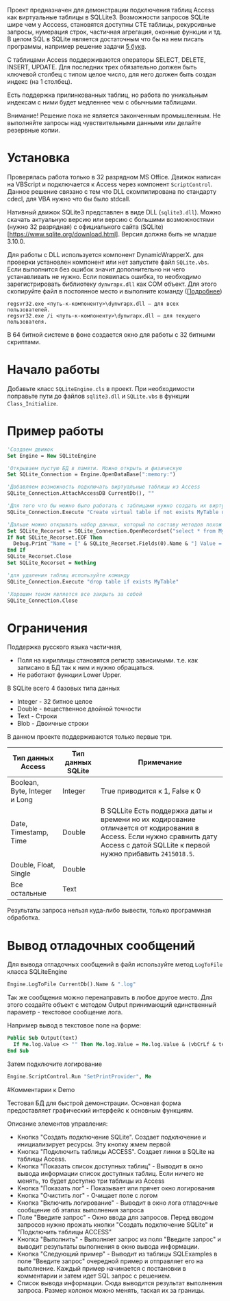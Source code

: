 Проект предназначен для демонстрации подключения таблиц Access как виртуальные таблицы в SQLLite3. 
Возможности запросов SQLite шире чем у Acccess, становятся доступны CTE таблицы, рекурсивные запросы, нумерация строк, частичная агрегация, оконные функции и тд. В целом SQL в SQLite является достаточным что бы на нем писать программы, например решение задачи [5 букв](https://github.com/VASilaev/5symbol).   

С таблицами Аccess поддерживаются операторы SELECT, DELETE, INSERT, UPDATE. Для последних трех обязательно должен быть ключевой столбец с типом целое число, для него должен быть создан индекс (на 1 столбец).

Есть поддержка прилинкованных таблиц, но работа по уникальным индексам с ними будет медленнее чем с обычными таблицами.

Внимание! Решение пока не является законченным промышленным. Не выполняйте запросы над чувствительными данными или делайте резервные копии. 

# Установка 

Проверялась работа только в 32 разрядном MS Office. Движок написан на VBScript и подключается к Access через компонент `ScriptControl`. Данное решение связано с тем что DLL скомпилирована по стандарту cdecl, для VBA нужно что бы было stdcall.   

Нативный движок SQLite3 представлен в виде DLL (`sqlite3.dll`). Можно скачать актуальную версию или версию с большими возможностями (нужно 32 разрядная) с официального сайта (SQLite)[https://www.sqlite.org/download.html]. Версия должна быть не младше 3.10.0.

Для работы с DLL используется компонент DynamicWrapperX. для проверки установлен компонент или нет запустите файл `SQLite.vbs`. Если выполнится без ошибок значит дополнительно ни чего устанавливать не нужно.
Если появилась ошибка, то необходимо зарегистрировать библиотеку `dynwrapx.dll` как COM объект. Для этого скопируйте файл в постоянное место и выполните команду ([Подробнее](https://dynwrapx.script-coding.com/dwx/pages/registration.php))

```
regsvr32.exe <путь-к-компоненту>\dynwrapx.dll — для всех пользователей.
regsvr32.exe /i <путь-к-компоненту>\dynwrapx.dll — для текущего пользователя.
```

В 64 битной системе в фоне создается окно для работы с 32 битными скриптами.

# Начало работы

Добавьте класс `SQLiteEngine.cls` в проект. При необходимости поправьте пути до файлов `sqlite3.dll` и `SQLite.vbs` в функции `Class_Initialize`.

# Пример работы

```vb
'Создаем движок
Set Engine = New SQLiteEngine

'Открываем пустую БД в памяти. Можно открыть и физическую
Set SQLite_Connection = Engine.OpenDataBase(":memory:")

'Добавляем возможность подключать виртуальные таблицы из Access
SQLite_Connection.AttachAccessDB CurrentDb(), ""

'Для того что бы можно было работать с таблицами нужно создать их виртуальную копию
SQLite_Connection.Execute "Create virtual table if not exists MyTable using Access(MyTable)"

'Дальше можно открывать набор данных, который по составу методов похож на обычный Recordset
Set SQLite_Recorset = SQLite_Connection.OpenRecordset("select * from MyTable", 0)
If Not SQLite_Recorset.EOF Then
  Debug.Print "Name = [" & SQLite_Recorset.Fields(0).Name & "] Value = [" & SQLite_Recorset.Fields(0).Value & "]"
End If
SQLite_Recorset.Close
Set SQLite_Recorset = Nothing

'для удаления таблиц используйте команду 
SQLite_Connection.Execute "drop table if exists MyTable"

'Хорошим тоном является все закрыть за собой
SQLite_Connection.Close  

```

# Ограничения 

Поддержка русского языка частичная, 
 - Поля на кириллицы становятся регистр зависимыми. т.е. как записано в БД так к ним и нужно обращаться.
 - Не работают функции Lower Upper.

В SQLite всего 4 базовых типа данных

 - Integer - 32 битное целое
 - Double - вещественное двойной точности 
 - Text - Строки
 - Blob - Двоичные строки

В данном проекте поддерживаются только первые три.

|Тип данных Access|Тип данных SQLite|Примечание|
|-----|------|-------|
|Boolean, Byte, Integer и Long| Integer| True приводится к 1, False к 0
|Date, Timestamp, Time|Double|В SQLLite Есть поддержка даты и времени но их кодирование отличается от кодирования в Access. Если нужно сравнить дату Access с датой SQLLite к первой нужно прибавить `2415018.5`.
|Double, Float, Single|Double|
|Все остальные|Text|

Результаты запроса нельзя куда-либо вывести, только программная обработка. 

# Вывод отладочных сообщений

Для вывода отладочных сообщений в файл используйте метод `LogToFile` класса SQLiteEngine

```vb
Engine.LogToFile CurrentDb().Name & ".log"
```

Так же сообщения можно перенаправить в любое другое место. Для этого создайте объект с методом Output принимающий единственный параметр - текстовое сообщение лога.

Например вывод в текстовое поле на форме:

```vb
Public Sub Output(text)
  If Me.log.Value <> "" Then Me.log.Value = Me.log.Value & (vbCrLf & text) Else Me.log.Value = Me.log.Value & text
End Sub
```

Затем подключите логирование

```vb
Engine.ScriptControl.Run "SetPrintProvider", Me
```

#Комментарии к Demo

Тестовая БД для быстрой демонстрации. Основная форма предоставляет графический интерфейс к основным функциям. 

Описание элементов управления:

- Кнопка "Создать подключение SQLite". Создает подключение и инициализирует ресурсы. Эту кнопку жмем первой
- Кнопка "Подключить таблицы ACCESS". Создает линки в SQLite на таблицы Access. 
- Кнопка "Показать список доступных таблиц" - Выводит в окно вывода информации список доступных таблиц. Если ничего не менять, то будет доступно три таблицы из Access
- Кнопка "Показать лог" - Показывает или прячет окно логирования
- Кнопка "Очистить лог" - Очищает поле с логом
- Кнопка "Включить логирование" - Выводит в окно лога отладочные сообщение об этапах выполнения запроса
- Поле "Введите запрос" - Окно ввода для запросов. Перед вводом запросов нужно прожать кнопки "Создать подключение SQLite" и "Подключить таблицы ACCESS"
- Кнопка "Выполнить" - Выполняет запрос из поля "Введите запрос" и выводит результаты выполнения в окно вывода информации. 
- Кнопка "Следующий пример" - Выводит из таблицы SQLExamples в поле "Введите запрос" очередной пример и отправляет его на выполнение. Каждый пример начинается с постановки в комментарии и затем идет SQL запрос с решением.
- Список вывода информации. Сюда выводится результат выполнения запроса. Размер колонок можно менять, таская их за границы. 